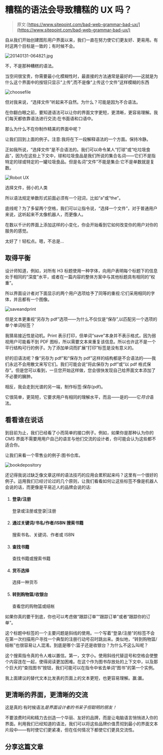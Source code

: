 # 糟糕的语法会导致糟糕的 UX 吗？

> 原文:[https://www.sitepoint.com/bad-web-grammar-bad-ux/](https://www.sitepoint.com/bad-web-grammar-bad-ux/)

自从我们开始创建图形用户界面以来，我们一直在努力使它们更友好、更易用。有时这两个目标是一致的；有时候不会。

![20140131-064821.jpg](../Images/4ac5d2f60ce2c20cffbde420738882d6.png)

不，不是那种糟糕的语法。

当空间很宝贵，你需要最小化模糊性时，最直接的方法通常是最好的——这就是为什么这个界面中的按钮只显示“上传”,而不是像“上传这个文件”这样模糊的东西

![choosefile](../Images/9a422d4accdfcf9b4a64525f47263ed3.png)

但对我来说，“选择文件”听起来不自然。为什么？可能是因为不合语法。

在你翻白眼之前，要知道语法可以让你的界面文字更短，更清晰，更容易理解。我们每天都依靠语法进行交流:在书面语和口语中。

那么为什么不在你制作精美的界面中呢？

让我们回到上面的例子。注意:我将在下一段解释语法的一个方面。保持冷静。

正如我所说，“选择文件”是不合语法的。我们可以命令某人“打球”或“吃垃圾食品”，因为在这些上下文中，球和垃圾食品是我们所说的集合名词——它们不是指特定的球或特定的一罐垃圾食品。但是名词“文件”不能是集合:它不是单数就是复数。

![Robot UX](../Images/b117209fb77b26a70b25233006274066.png)

选择文件，弱小的人类

所以语法规定单数形式前面必须有一个冠词，比如“a”或“the”。

底线呢？为了多留两个空格，我们可以让指令说，“选择一个文件”，对于普通用户来说，这听起来不太像机器人，而更像人。

在数以千计的界面上添加这样的小变化，你会开始看到它如何改变你的用户对你的服务的感觉。

太好了！轻松点。嗯，不总是…

## 取得平衡

设计师知道，例如，对所有 H3 标题使用一种字体，向用户表明每个标题下的信息处于相同的“深度”水平，或者在一篇内容的整体方案中与其他标题具有相同的“权重”。

所以界面设计者对下面显示的两个用户选项给予了同等的重视:它们采用相同的字体，并且都有一个图像。

![saveandprint](../Images/a29d36a13fb00ca42f0864f903337aa3.png)

但是文本更重视“另存为 pdf”选项——为什么不仅仅是“保存”,以匹配另一个选项的单个单词标签？

我猜易接近性是动机。Print 表示打印，但单词“save”本身并不表示格式，因为弱视用户可能看不到 PDF 图标，所以需要文本来重复该信息。所以也许这不是一个平行结构可行的例子。为了添加单词而扩展“打印”标签是没有意义的。

好的旧语法呢？像“另存为 pdf”和“保存为 pdf”这样的结构都是不合语法的——我们永远不会用散文来写它们。我们可能会说“将此保存为 pdf”或“以 pdf 格式保存”。但是您可以看到，一旦您开始这样做，您会很快发现自己给界面文本添加了不必要的臃肿。

相反，我会走到光谱的另一端，制作标签:保存(pdf)。

它很简单，更简短，它要求用户有相同的理解水平，而且——是的——它*符合*语法。

## 看看谁在说话

到目前为止，我们已经看了小而简单的接口例子。例如，如果你是那种认为你的 CMS 界面不需要用用户自己的语言与他们交流的设计者，你可能会认为这些都不适合你。

让我们来看一个零售业的例子:图书仓库。

![bookdepository](../Images/9d285eb84f497500f1e72f61df33aaeb.png)

还记得我说过缺乏像文章这样的语法技巧的应用会累积起来吗？这里有一个很好的例子。运用我们已经讨论过的几个原则，让我们看看如何让这些标签不像是机器人会说的话，而更像是平易近人的品牌会说的话:

1.  #### 登录/注册

    登录或注册或登录|注册

2.  #### 通过关键词/书名/作者/ISBN 搜索书籍

    搜索书名、关键词、作者或 ISBN

3.  #### 查找书籍

    查找书籍或搜索书籍

4.  #### 货币选择

    选择一种货币

5.  #### 转到购物篮/收银台

    查看您的购物篮或结帐

如果你真的要干到底，你也可以考虑做“跟踪订单”“跟踪订单”或者“跟踪你的订单”。

这个标题中标签的一个主要问题是斜线的使用。一个写着“登录/注册”的标签不会在第一次扫描用户寻找一个典型的注册行动号召时跳出来。类似地，“转到购物篮/结帐”也很容易让人混淆。到底是哪个:篮子还是收银台？为什么不这么叫呢？

这个搜索指令真的令人难以置信。第一，文字小。使用斜线代替逗号和空格会使整个内容连在一起，使得阅读更加困难。在这个作为图书存放处的上下文中，以及那个巨大的“查找图书”按钮，我们可能可以在指令中省去单词“图书”的第一个实例。

我上面建议的替代文本比发表的页面上的文本更短，也更容易理解。赢:赢。

## 更清晰的界面，更清晰的交流

这是真的:有时候语法*是界面设计者的书呆子但聪明的朋友！*

不要浪费时间和精力去创造一个华丽、友好的品牌，而是让电脑语言悄悄进入你的界面。利用我们已经知道的语法，我们可以将这些品牌价值贯彻到最小的界面文本片段中——有时使它们更紧凑，但在任何情况下都使它们更具交流性。

## 分享这篇文章